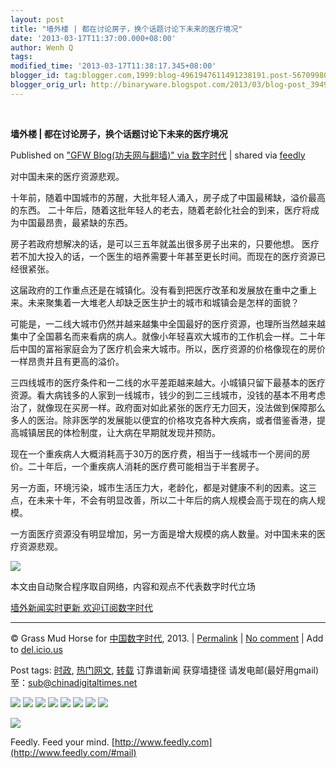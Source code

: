 ```yaml
---
layout: post
title: "墙外楼 | 都在讨论房子，换个话题讨论下未来的医疗境况"
date: '2013-03-17T11:37:00.000+08:00'
author: Wenh Q
tags:
modified_time: '2013-03-17T11:38:17.345+08:00'
blogger_id: tag:blogger.com,1999:blog-4961947611491238191.post-5670998061189594539
blogger_orig_url: http://binaryware.blogspot.com/2013/03/blog-post_3949.html
---
```



  

**墙外楼 | 都在讨论房子，换个话题讨论下未来的医疗境况**

Published on ["GFW Blog(功夫网与翻墙)" via
数字时代](http://feedproxy.google.com/~r/chinagfwblog/~3/4kb9gM5by3g/) |
shared via [feedly](http://www.feedly.com)

对中国未来的医疗资源悲观。

十年前，随着中国城市的苏醒，大批年轻人涌入，房子成了中国最稀缺，溢价最高的东西。
二十年后，随着这批年轻人的老去，随着老龄化社会的到来，医疗将成为中国最昂贵，最紧缺的东西。

房子若政府想解决的话，是可以三五年就盖出很多房子出来的，只要他想。
医疗若不加大投入的话，一个医生的培养需要十年甚至更长时间。而现在的医疗资源已经很紧张。

这届政府的工作重点还是在城镇化。没有看到把医疗改革和发展放在重中之重上来。未来聚集着一大堆老人却缺乏医生护士的城市和城镇会是怎样的面貌？

可能是，一二线大城市仍然并越来越集中全国最好的医疗资源，也理所当然越来越集中了全国慕名而来看病的病人。就像小年轻喜欢大城市的工作机会一样。二十年后中国的富裕家庭会为了医疗机会来大城市。所以，医疗资源的价格像现在的房价一样昂贵并且有更高的溢价。

三四线城市的医疗条件和一二线的水平差距越来越大。小城镇只留下最基本的医疗资源。看大病钱多的人家到一线城市，钱少的到二三线城市，没钱的基本不用考虑治了，就像现在买房一样。政府面对如此紧张的医疗无力回天，没法做到保障那么多人的医治。除非医学的发展能以便宜的价格攻克各种大疾病，或者借鉴香港，提高城镇居民的体检制度，让大病在早期就发现并预防。

现在一个重疾病人大概消耗高于30万的医疗费，相当于一线城市一个房间的房价。二十年后，一个重疾病人消耗的医疗费可能相当于半套房子。

另一方面，环境污染，城市生活压力大，老龄化，都是对健康不利的因素。这三点，在未来十年，不会有明显改善，所以二十年后的病人规模会高于现在的病人规模。

一方面医疗资源没有明显增加，另一方面是增大规模的病人数量。对中国未来的医疗资源悲观。

![](http://feeds.feedburner.com/~r/letscorp/aDmw/~4/LyUT2_QZhZk)

本文由自动聚合程序取自网络，内容和观点不代表数字时代立场

[墙外新闻实时更新 欢迎订阅数字时代](http://eepurl.com/mstlf)





* * * * *

© Grass Mud Horse for
[中国数字时代](https://kexueshangwang.info/chinese), 2013. |
[Permalink](https://kexueshangwang.info/chinese/2013/03/%e5%a2%99%e5%a4%96%e6%a5%bc-%e9%83%bd%e5%9c%a8%e8%ae%a8%e8%ae%ba%e6%88%bf%e5%ad%90%ef%bc%8c%e6%8d%a2%e4%b8%aa%e8%af%9d%e9%a2%98%e8%ae%a8%e8%ae%ba%e4%b8%8b%e6%9c%aa%e6%9d%a5%e7%9a%84%e5%8c%bb/)
| [No
comment](https://kexueshangwang.info/chinese/2013/03/%e5%a2%99%e5%a4%96%e6%a5%bc-%e9%83%bd%e5%9c%a8%e8%ae%a8%e8%ae%ba%e6%88%bf%e5%ad%90%ef%bc%8c%e6%8d%a2%e4%b8%aa%e8%af%9d%e9%a2%98%e8%ae%a8%e8%ae%ba%e4%b8%8b%e6%9c%aa%e6%9d%a5%e7%9a%84%e5%8c%bb/#comments)
| Add to
[del.icio.us](http://del.icio.us/post?url=https://kexueshangwang.info/chinese/2013/03/%e5%a2%99%e5%a4%96%e6%a5%bc-%e9%83%bd%e5%9c%a8%e8%ae%a8%e8%ae%ba%e6%88%bf%e5%ad%90%ef%bc%8c%e6%8d%a2%e4%b8%aa%e8%af%9d%e9%a2%98%e8%ae%a8%e8%ae%ba%e4%b8%8b%e6%9c%aa%e6%9d%a5%e7%9a%84%e5%8c%bb/&title=%E5%A2%99%E5%A4%96%E6%A5%BC%20%7C%20%E9%83%BD%E5%9C%A8%E8%AE%A8%E8%AE%BA%E6%88%BF%E5%AD%90%EF%BC%8C%E6%8D%A2%E4%B8%AA%E8%AF%9D%E9%A2%98%E8%AE%A8%E8%AE%BA%E4%B8%8B%E6%9C%AA%E6%9D%A5%E7%9A%84%E5%8C%BB%E7%96%97%E5%A2%83%E5%86%B5)

 Post tags:
[时政](https://kexueshangwang.info/chinese/tag/%e6%97%b6%e6%94%bf/?category=10466),
[热门网文](https://kexueshangwang.info/chinese/tag/%e7%83%ad%e9%97%a8%e7%bd%91%e6%96%87/?category=10466),
[转载](https://kexueshangwang.info/chinese/tag/%e8%bd%ac%e8%bd%bd/?category=10466)
 订靠谱新闻 获穿墙捷径
请发电邮(最好用gmail)至：[sub@chinadigitaltimes.net](mailto:sub@chinadigitaltimes.net)

[![](http://feeds.feedburner.com/~ff/chinagfwblog?d=yIl2AUoC8zA)](http://feeds.feedburner.com/~ff/chinagfwblog?a=4kb9gM5by3g:N-sta_ypVF0:yIl2AUoC8zA)
[![](http://feeds.feedburner.com/~ff/chinagfwblog?i=4kb9gM5by3g:N-sta_ypVF0:-BTjWOF_DHI)](http://feeds.feedburner.com/~ff/chinagfwblog?a=4kb9gM5by3g:N-sta_ypVF0:-BTjWOF_DHI)
[![](http://feeds.feedburner.com/~ff/chinagfwblog?i=4kb9gM5by3g:N-sta_ypVF0:F7zBnMyn0Lo)](http://feeds.feedburner.com/~ff/chinagfwblog?a=4kb9gM5by3g:N-sta_ypVF0:F7zBnMyn0Lo)
[![](http://feeds.feedburner.com/~ff/chinagfwblog?i=4kb9gM5by3g:N-sta_ypVF0:V_sGLiPBpWU)](http://feeds.feedburner.com/~ff/chinagfwblog?a=4kb9gM5by3g:N-sta_ypVF0:V_sGLiPBpWU)
[![](http://feeds.feedburner.com/~ff/chinagfwblog?d=qj6IDK7rITs)](http://feeds.feedburner.com/~ff/chinagfwblog?a=4kb9gM5by3g:N-sta_ypVF0:qj6IDK7rITs)
[![](http://feeds.feedburner.com/~ff/chinagfwblog?d=l6gmwiTKsz0)](http://feeds.feedburner.com/~ff/chinagfwblog?a=4kb9gM5by3g:N-sta_ypVF0:l6gmwiTKsz0)
[![](http://feeds.feedburner.com/~ff/chinagfwblog?i=4kb9gM5by3g:N-sta_ypVF0:gIN9vFwOqvQ)](http://feeds.feedburner.com/~ff/chinagfwblog?a=4kb9gM5by3g:N-sta_ypVF0:gIN9vFwOqvQ)
[![](http://feeds.feedburner.com/~ff/chinagfwblog?d=TzevzKxY174)](http://feeds.feedburner.com/~ff/chinagfwblog?a=4kb9gM5by3g:N-sta_ypVF0:TzevzKxY174)

![](http://feeds.feedburner.com/~r/chinagfwblog/~4/4kb9gM5by3g)



Feedly. Feed your mind.
[http://www.feedly.com](http://www.feedly.com/#mail)
